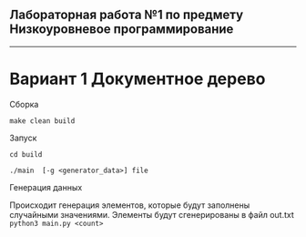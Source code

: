 ## Лабораторная работа №1 по предмету Низкоуровневое программирование
________
# Вариант 1 Документное дерево

Сборка 

 `make clean build`

Запуск

`cd build`

 `./main  [-g <generator_data>] file`
 
 Генерация данных
 
 Происходит генерация <count> элементов, которые будут заполнены случайными значениями. Элементы будут сгенерированы в файл out.txt
 `python3 main.py <count>`
